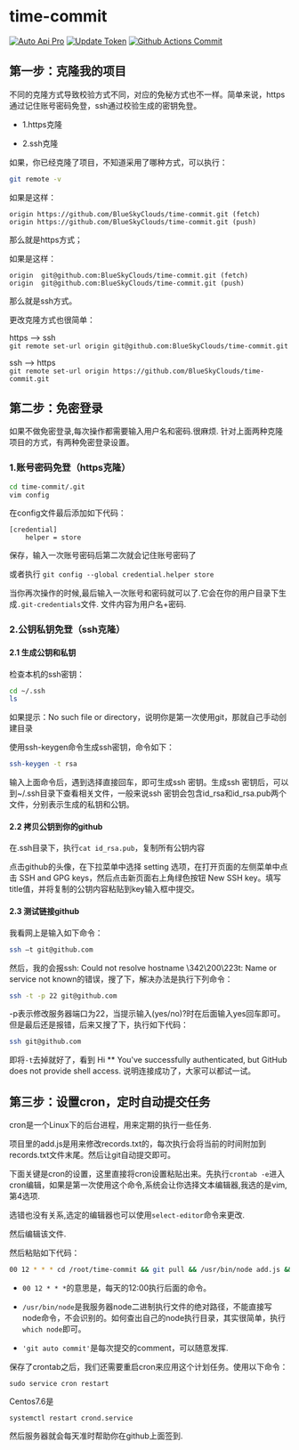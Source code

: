 # time-commit

[![Auto Api Pro](https://github.com/BlueSkyClouds/time-commit/actions/workflows/autoapi.yml/badge.svg?branch=master)](https://github.com/BlueSkyClouds/time-commit/actions/workflows/autoapi.yml)
[![Update Token](https://github.com/BlueSkyClouds/time-commit/actions/workflows/updatetoken.yml/badge.svg?branch=master)](https://github.com/BlueSkyClouds/time-commit/actions/workflows/updatetoken.yml)
[![Github Actions Commit](https://github.com/BlueSkyClouds/time-commit/actions/workflows/commit.yml/badge.svg?branch=master)](https://github.com/BlueSkyClouds/time-commit/actions/workflows/commit.yml)

## 第一步：克隆我的项目

不同的克隆方式导致校验方式不同，对应的免秘方式也不一样。简单来说，https通过记住账号密码免登，ssh通过校验生成的密钥免登。
  
- 1.https克隆

- 2.ssh克隆


如果，你已经克隆了项目，不知道采用了哪种方式，可以执行：

```bash
git remote -v
```
如果是这样：  

```
origin https://github.com/BlueSkyClouds/time-commit.git (fetch)  
origin https://github.com/BlueSkyClouds/time-commit.git (push)  
```
那么就是https方式； 

如果是这样：  

```
origin	git@github.com:BlueSkyClouds/time-commit.git (fetch)  
origin	git@github.com:BlueSkyClouds/time-commit.git (push)  
```
那么就是ssh方式。  

更改克隆方式也很简单：  

https ——> ssh  
`git remote set-url origin git@github.com:BlueSkyClouds/time-commit.git`

ssh ——> https  
`git remote set-url origin https://github.com/BlueSkyClouds/time-commit.git`

## 第二步：免密登录
如果不做免密登录,每次操作都需要输入用户名和密码.很麻烦.
针对上面两种克隆项目的方式，有两种免密登录设置。

### 1.账号密码免登（https克隆）
```bash
cd time-commit/.git
vim config
```
在config文件最后添加如下代码：

```
[credential]  
    helper = store
```
保存，输入一次账号密码后第二次就会记住账号密码了


或者执行
`git config --global credential.helper store`

当你再次操作的时候,最后输入一次账号和密码就可以了.它会在你的用户目录下生成`.git-credentials`文件.
文件内容为用户名+密码.

### 2.公钥私钥免登（ssh克隆）

#### 2.1 生成公钥和私钥

检查本机的ssh密钥：
```bash
cd ~/.ssh 
ls
```
如果提示：No such file or directory，说明你是第一次使用git，那就自己手动创建目录  

使用ssh-keygen命令生成ssh密钥，命令如下：

```bash
ssh-keygen -t rsa
```
输入上面命令后，遇到选择直接回车，即可生成ssh 密钥。生成ssh 密钥后，可以到~/.ssh目录下查看相关文件，一般来说ssh 密钥会包含id_rsa和id_rsa.pub两个文件，分别表示生成的私钥和公钥。

#### 2.2 拷贝公钥到你的github
在.ssh目录下，执行`cat id_rsa.pub`，复制所有公钥内容

点击github的头像，在下拉菜单中选择 setting 选项，在打开页面的左侧菜单中点击 SSH and GPG keys，然后点击新页面右上角绿色按钮 New SSH key。填写title值，并将复制的公钥内容粘贴到key输入框中提交。

#### 2.3 测试链接github
我看网上是输入如下命令：

```bash
ssh –t git@github.com
```
然后，我的会报ssh: Could not resolve hostname \342\200\223t: Name or service not known的错误，搜了下，解决办法是执行下列命令：

```bash
ssh -t -p 22 git@github.com 
```
-p表示修改服务器端口为22，当提示输入(yes/no)?时在后面输入yes回车即可。但是最后还是报错，后来又搜了下，执行如下代码：
```bash
ssh git@github.com
```
即将`-t`去掉就好了，看到 Hi ** You've successfully authenticated, but GitHub does not provide shell access. 说明连接成功了，大家可以都试一试。

## 第三步：设置cron，定时自动提交任务
cron是一个Linux下的后台进程，用来定期的执行一些任务.    

项目里的add.js是用来修改records.txt的，每次执行会将当前的时间附加到records.txt文件末尾。然后让git自动提交即可。

下面关键是cron的设置，这里直接将cron设置粘贴出来。先执行`crontab -e`进入cron编辑，如果是第一次使用这个命令,系统会让你选择文本编辑器,我选的是vim,第4选项.

选错也没有关系,选定的编辑器也可以使用`select-editor`命令来更改.

然后编辑该文件.

然后粘贴如下代码：

```bash
00 12 * * * cd /root/time-commit && git pull && /usr/bin/node add.js && git commit -a -m 'git auto commit' && git push origin master 
```
* `00 12 * * *`的意思是，每天的12:00执行后面的命令。  

* `/usr/bin/node`是我服务器node二进制执行文件的绝对路径，不能直接写node命令，不会识别的。如何查出自己的node执行目录，其实很简单，执行`which node`即可。

* `'git auto commit'`是每次提交的comment，可以随意发挥.

保存了crontab之后，我们还需要重启cron来应用这个计划任务。使用以下命令：

```
sudo service cron restart
```
Centos7.6是
```
systemctl restart crond.service
```
然后服务器就会每天准时帮助你在github上面签到.
